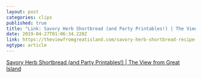 ```yaml
---
layout: post 
categories: clips 
published: true 
title: "Link: Savory Herb Shortbread (and Party Printables!) | The View from Great Island" 
date: 2019-04-27T01:06:34.220Z 
link: https://theviewfromgreatisland.com/savory-herb-shortbread-recipe-and-spring-party-printables/ 
ogtype: article 
---
```

[ Savory Herb Shortbread (and Party Printables!) | The View from Great Island ]( https://theviewfromgreatisland.com/savory-herb-shortbread-recipe-and-spring-party-printables/ ) 
